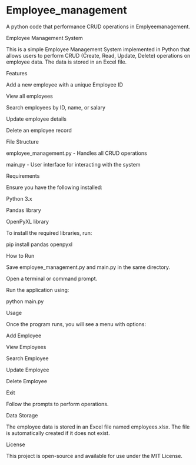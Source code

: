 # Employee_management
A python code that performance CRUD operations in Emplyeemanagement.

Employee Management System

This is a simple Employee Management System implemented in Python that allows users to perform CRUD (Create, Read, Update, Delete) operations on employee data. The data is stored in an Excel file.

Features

Add a new employee with a unique Employee ID

View all employees

Search employees by ID, name, or salary

Update employee details

Delete an employee record

File Structure

employee_management.py - Handles all CRUD operations

main.py - User interface for interacting with the system

Requirements

Ensure you have the following installed:

Python 3.x

Pandas library

OpenPyXL library

To install the required libraries, run:

pip install pandas openpyxl

How to Run

Save employee_management.py and main.py in the same directory.

Open a terminal or command prompt.

Run the application using:

python main.py

Usage

Once the program runs, you will see a menu with options:

Add Employee

View Employees

Search Employee

Update Employee

Delete Employee

Exit

Follow the prompts to perform operations.

Data Storage

The employee data is stored in an Excel file named employees.xlsx. The file is automatically created if it does not exist.

License

This project is open-source and available for use under the MIT License.


